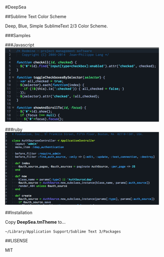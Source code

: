 #DeepSea

##Sublime Text Color Scheme

Deep, Blue, Simple SublimeText 2/3 Color Scheme.


###Samples

###Javascript
![ScreenShot1](./screenshots/screenshot1.png)

###ruby
![ScreenShot1](./screenshots/screenshot2.png)


##Installation

Copy <strong>DeepSea.tmTheme</strong> to...


```
~/Library/Application Support/Sublime Text 3/Packages
```

##LISENSE

MIT
